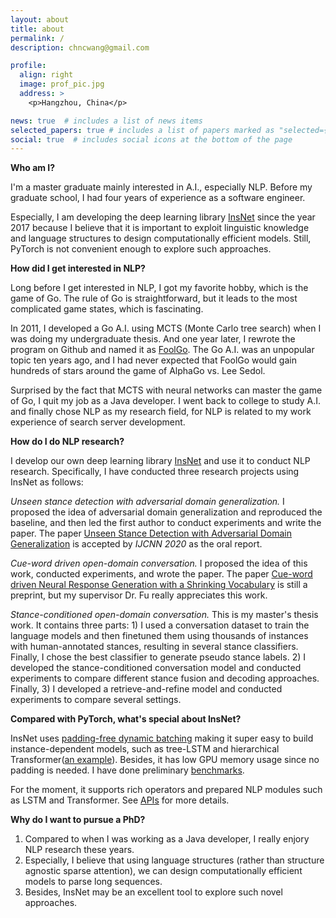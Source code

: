 ```yaml
---
layout: about
title: about
permalink: /
description: chncwang@gmail.com

profile:
  align: right
  image: prof_pic.jpg
  address: >
    <p>Hangzhou, China</p>

news: true  # includes a list of news items
selected_papers: true # includes a list of papers marked as "selected={true}"
social: true  # includes social icons at the bottom of the page
---
```


**Who am I?**

I'm a master graduate mainly interested in A.I., especially NLP. Before my graduate school, I had four years of experience as a software engineer.

Especially, I am developing the deep learning library [InsNet](http://github.com/chncwang/insnet) since the year 2017 because I believe that it is important to exploit linguistic knowledge and language structures to design computationally efficient models. Still, PyTorch is not convenient enough to explore such approaches.

**How did I get interested in NLP?**

Long before I get interested in NLP, I got my favorite hobby, which is the game of Go. The rule of Go is straightforward, but it leads to the most complicated game states, which is fascinating.

In 2011, I developed a Go A.I. using MCTS (Monte Carlo tree search) when I was doing my undergraduate thesis. And one year later, I rewrote the program on Github and named it as [FoolGo](http://github.com/chncwang/foolgo). The Go A.I. was an unpopular topic ten years ago, and I had never expected that FoolGo would gain hundreds of stars around the game of AlphaGo vs. Lee Sedol.

Surprised by the fact that MCTS with neural networks can master the game of Go, I quit my job as a Java developer. I went back to college to study A.I. and finally chose NLP as my research field, for NLP is related to my work experience of search server development.

**How do I do NLP research?**

I develop our own deep learning library [InsNet](http://github.com/chncwang/insnet) and use it to conduct NLP research. Specifically, I have conducted three research projects using InsNet as follows:

*Unseen stance detection with adversarial domain generalization.* I proposed the idea of adversarial domain generalization and reproduced the baseline, and then led the first author to conduct experiments and write the paper. The paper [Unseen Stance Detection with Adversarial Domain Generalization](https://arxiv.org/pdf/2010.05471.pdf) is accepted by *IJCNN 2020* as the oral report.

*Cue-word driven open-domain conversation.* I proposed the idea of this work, conducted experiments, and wrote the paper. The paper [Cue-word driven Neural Response Generation with a Shrinking Vocabulary](https://arxiv.org/pdf/2010.04927.pdf) is still a preprint, but my supervisor Dr. Fu really appreciates this work.

*Stance-conditioned open-domain conversation.* This is my master's thesis work. It contains three parts: 1) I used a conversation dataset to train the language models and then finetuned them using thousands of instances with human-annotated stances, resulting in several stance classifiers. Finally, I chose the best classifier to generate pseudo stance labels. 2) I developed the stance-conditioned conversation model and conducted experiments to compare different stance fusion and decoding approaches. Finally, 3) I developed a retrieve-and-refine model and conducted experiments to compare several settings.

**Compared with PyTorch, what's special about InsNet?**

InsNet uses [padding-free dynamic batching](https://insnet.readthedocs.io/en/latest/dynamic_batch.html) making it super easy to build instance-dependent models, such as tree-LSTM and hierarchical Transformer([an example](https://insnet.readthedocs.io/en/latest/getting_started.html#example-of-hierarchical-model)). Besides, it has low GPU memory usage since no padding is needed. I have done preliminary [benchmarks](https://insnet.readthedocs.io/en/latest/benchmark.html).

For the moment, it supports rich operators and prepared NLP modules such as LSTM and Transformer. See [APIs](https://insnet.readthedocs.io/en/latest/reference.html#) for more details.

**Why do I want to pursue a PhD?**

1. Compared to when I was working as a Java developer, I really enjory NLP research these years.
2. Especially, I believe that using language structures (rather than structure agnostic sparse attention), we can design computationally efficient models to parse long sequences.
3. Besides, InsNet may be an excellent tool to explore such novel approaches.
